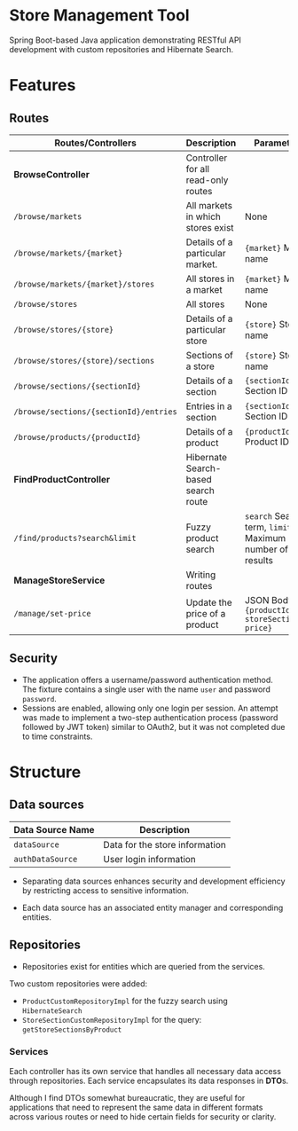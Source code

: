 # Store Management Tool

Spring Boot-based Java application demonstrating RESTful API development with custom repositories and Hibernate Search.

# Features

## Routes

| Routes/Controllers                     | Description                         | Parameters                                              |
|----------------------------------------|-------------------------------------|---------------------------------------------------------|
| **BrowseController**                   | Controller for all read-only routes |
| `/browse/markets`                      | All markets in which stores exist   | None                                                    |
| `/browse/markets/{market}`             | Details of a particular market.     | `{market}` Market name                                  |
| `/browse/markets/{market}/stores`      | All stores in a market              | `{market}` Market name                                  |
| `/browse/stores`                       | All stores                          | None                                                    |
| `/browse/stores/{store}`               | Details of a particular store       | `{store}` Store name                                    |
| `/browse/stores/{store}/sections`      | Sections of a store                 | `{store}` Store name                                    |
| `/browse/sections/{sectionId}`         | Details of a section                | `{sectionId}` Section ID                                |
| `/browse/sections/{sectionId}/entries` | Entries in a section                | `{sectionId}` Section ID                                |
| `/browse/products/{productId}`         | Details of a product                | `{productId}` Product ID                                |
| **FindProductController**              | Hibernate Search-based search route |
| `/find/products?search&limit`          | Fuzzy product search                | `search` Search term, `limit` Maximum number of results |
| **ManageStoreService**                 | Writing routes                      |
| `/manage/set-price`                    | Update the price of a product       | JSON Body: `{productId, storeSectionId, price}`         |

## Security

* The application offers a username/password authentication method. The fixture contains a single user with the name
  `user`
  and password `password`.
* Sessions are enabled, allowing only one login per session. An attempt was made to implement a two-step authentication
  process (password followed by JWT token) similar to OAuth2, but it was not completed due to time constraints.

# Structure

## Data sources

| Data Source Name | Description                    |
|------------------|--------------------------------|
| `dataSource`     | Data for the store information |
| `authDataSource` | User login information         | 

* Separating data sources enhances security and development efficiency by restricting access to sensitive information.

* Each data source has an associated entity manager and corresponding entities.

## Repositories

* Repositories exist for entities which are queried from the services.

Two custom repositories were added:

* `ProductCustomRepositoryImpl` for the fuzzy search using `HibernateSearch`
* `StoreSectionCustomRepositoryImpl` for the query: `getStoreSectionsByProduct`

### Services

Each controller has its own service that handles all necessary data access through repositories.
Each service encapsulates its data responses in **DTO**s.

Although I find DTOs somewhat bureaucratic, they are useful for applications that need to represent the same data in
different formats across various routes or need to hide certain fields for security or clarity.